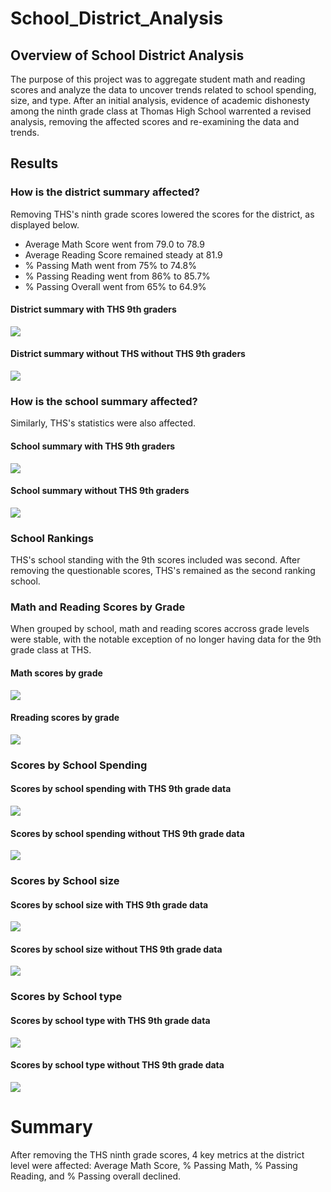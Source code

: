 # School_District_Analysis

## Overview of School District Analysis
The purpose of this project was to aggregate student math and reading scores and analyze the data to uncover trends related to school spending, size, and type.  After an initial analysis, evidence of academic dishonesty among the ninth grade class at Thomas High School warrented a revised analysis, removing the affected scores and re-examining the data and trends.

## Results

### How is the district summary affected?
Removing THS's ninth grade scores lowered the scores for the district, as displayed below.

* Average Math Score went from 79.0 to 78.9
* Average Reading Score remained steady at 81.9
* % Passing Math went from 75% to 74.8%
* % Passing Reading went from 86% to 85.7%
* % Passing Overall went from 65% to 64.9%

#### District summary with THS 9th graders
![](Resources/DistrictSummary_wTHS.png)

#### District summary without THS without THS 9th graders
![](Resources/DistrictSummary_woTHS.png)

### How is the school summary affected?
Similarly, THS's statistics were also affected.  

#### School summary with THS 9th graders
![](Resources/school_summary_with_THS9.png)

#### School summary without THS 9th graders
![](Resources/school_summary_without_THS9.png)

### School Rankings
THS's school standing with the 9th scores included was second.  After removing the questionable scores, THS's remained as the second ranking school.

### Math and Reading Scores by Grade
When grouped by school, math and reading scores accross grade levels were stable, with the notable exception of no longer having data for the 9th grade class at THS.

#### Math scores by grade
![](Resources/AvgMathScoresPerGrade_withoutTHS9th.png)

#### Rreading scores by grade
![](Resources/AvgReadingScoresPerGrade_withoutTHS9th.png)

### Scores by School Spending

#### Scores by school spending with THS 9th grade data
![](Resources/ScoresBySchoolSpening_withTHS9.png)

#### Scores by school spending without THS 9th grade data
![](Resources/ScoresBySchoolSpending_woTHS9th.png)

### Scores by School size

#### Scores by school size with THS 9th grade data
![](Resources/ScoresBySize_wTHS9.png)

#### Scores by school size without THS 9th grade data
![](Resources/ScoresBySize_woTHS9.png)

### Scores by School type

#### Scores by school type with THS 9th grade data
![](Resources/ScoresByType_wTHS9.png)

#### Scores by school type without THS 9th grade data
![](Resources/ScoresByType_woTHS9.png)

# Summary 
After removing the THS ninth grade scores, 4 key metrics at the district level were affected: Average Math Score, % Passing Math, % Passing Reading, and % Passing overall declined. 
